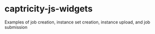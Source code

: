 captricity-js-widgets
=====================

Examples of job creation, instance set creation, instance upload, and job submission